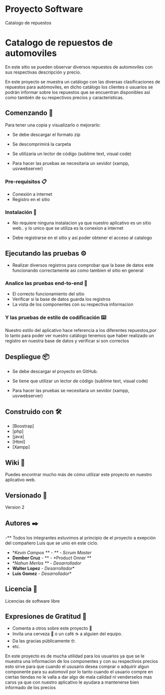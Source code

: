 # Proyecto Software
Catalogo de repuestos
# Catalogo de repuestos de automoviles

En este sitio se pueden observar diversos repuestos de automoviles con sus respectivas descripción y precio.

En este proyecto se muestra un catálogo con las diversas clasificaciones de repuestos para autómoviles, en dicho  catálogo los clientes o usuarios se podrán informar sobre los repuestos que se encuentran disponibles así como también de su respectivos precios y características.

## Comenzando 🚀

Para tener una copia y visualizarlo o mejorarlo:

- Se debe descargar el formato zip

- Se descomprimirá la carpeta

- Se utilizaria un lector de código (sublime text, visual code)

- Para hacer las pruebas se necesitaria un sevidor (xampp, usvwebserver)

### Pre-requisitos 📋

- Conexión a internet 
- Registro en el sitio

### Instalación 🔧

- No requiere ninguna instalacion ya que nuestro aplicativo es un sitio web.. y lo unico que se utiliza es la conexion a internet 

- Debe registrarse en el sitio y así poder obtener el acceso al catalogo 

## Ejecutando las pruebas ⚙️

- Realizar diversos registros para comprobar que la base de datos este funcionando correctamente asi como tambien el sitio en general 

### Analice las pruebas end-to-end 🔩

- El correcto funcionamiento del sitio 
- Verificar si la base de datos guarda los registros 
- La vista de los componentes con su respectiva informacion 

### Y las pruebas de estilo de codificación ⌨️

Nuestro estilo del aplicativo hace referencia a los diferentes repuestos,por lo tanto para poder ver nuestro catálogo 
tenemos que haber realizado un registro en nuestra base de datos y verificar si son correctos  

## Despliegue 📦

- Se debe descargar el proyecto en GitHub.

- Se tiene que utilizar un lector de código (sublime text, visual code)

- Para hacer las pruebas se necesitaria un sevidor (xampp, usvwebserver)
 
## Construido con 🛠️

* [Boostrap]
* [php]
* [java]
* [Html]
* [Xampp]

## Wiki 📖

Puedes encontrar mucho más de cómo utilizar este proyecto en nuestro aplicativo web. 

## Versionado 📌

Version 2

## Autores ✒️

-** Todos los integrantes estuvimos al principio de el proyecto a exepción del compañero Luis que se unio en este ciclo.
* **Kevin Campos ** - ** - *Scrum Master**
* **Dember Cruz** - ** - *Product Onner **
* **Nahun Merlos ** - *Desarrollador** 
* **Walter Lopez** - *Desarrollador** 
* **Luis Gomez** - *Desarrollador**


## Licencia 📄

Licencias de software libre

## Expresiones de Gratitud 🎁

* Comenta a otros sobre este proyecto 📢
* Invita una cerveza 🍺 o un café ☕ a alguien del equipo. 
* Da las gracias públicamente 🤓.
* etc.

En este proyecto es de mucha utilidad para los usuarios ya que se le muestra una informacion de los componentes 
y con su respectivos precios esto sirve para que cuando el ususario desea comprar o adquirir algun componente para su automovil
por lo tanto cuando el usuario compre en ciertas tiendas no le valla a dar algo de mala calidad ni venderselos mas caros ya que con nuestro
aplicativo le ayudara a mantenerse bien informado de los precios 


